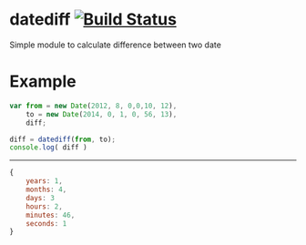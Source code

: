 datediff [![Build Status](https://travis-ci.org/dmfilipenko/datediff.svg?branch=master)](https://travis-ci.org/dmfilipenko/datediff)
========

Simple module to calculate difference between two date

Example
=====

```js
var from = new Date(2012, 8, 0,0,10, 12),
    to = new Date(2014, 0, 1, 0, 56, 13),
    diff;

diff = datediff(from, to);
console.log( diff )

```
---------

```js
{
	years: 1,
	months: 4,
	days: 3
	hours: 2,
	minutes: 46,
	seconds: 1
}
```
